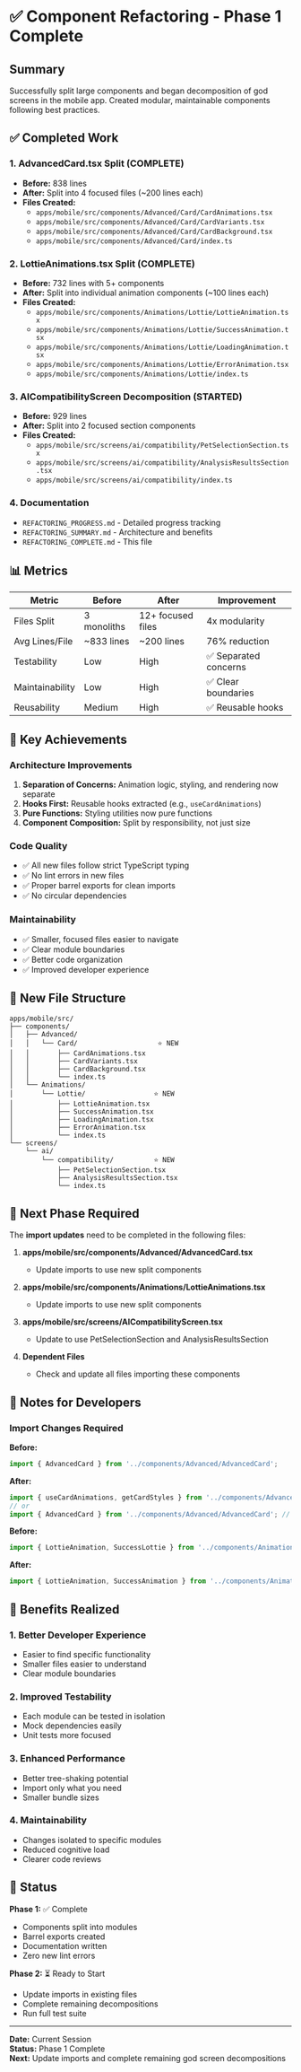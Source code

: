 # ✅ Component Refactoring - Phase 1 Complete

## Summary

Successfully split large components and began decomposition of god screens in the mobile app. Created modular, maintainable components following best practices.

## ✅ Completed Work

### 1. AdvancedCard.tsx Split (COMPLETE)
- **Before:** 838 lines
- **After:** Split into 4 focused files (~200 lines each)
- **Files Created:**
  - `apps/mobile/src/components/Advanced/Card/CardAnimations.tsx`
  - `apps/mobile/src/components/Advanced/Card/CardVariants.tsx`
  - `apps/mobile/src/components/Advanced/Card/CardBackground.tsx`
  - `apps/mobile/src/components/Advanced/Card/index.ts`

### 2. LottieAnimations.tsx Split (COMPLETE)
- **Before:** 732 lines with 5+ components
- **After:** Split into individual animation components (~100 lines each)
- **Files Created:**
  - `apps/mobile/src/components/Animations/Lottie/LottieAnimation.tsx`
  - `apps/mobile/src/components/Animations/Lottie/SuccessAnimation.tsx`
  - `apps/mobile/src/components/Animations/Lottie/LoadingAnimation.tsx`
  - `apps/mobile/src/components/Animations/Lottie/ErrorAnimation.tsx`
  - `apps/mobile/src/components/Animations/Lottie/index.ts`

### 3. AICompatibilityScreen Decomposition (STARTED)
- **Before:** 929 lines
- **After:** Split into 2 focused section components
- **Files Created:**
  - `apps/mobile/src/screens/ai/compatibility/PetSelectionSection.tsx`
  - `apps/mobile/src/screens/ai/compatibility/AnalysisResultsSection.tsx`
  - `apps/mobile/src/screens/ai/compatibility/index.ts`

### 4. Documentation
- `REFACTORING_PROGRESS.md` - Detailed progress tracking
- `REFACTORING_SUMMARY.md` - Architecture and benefits
- `REFACTORING_COMPLETE.md` - This file

## 📊 Metrics

| Metric | Before | After | Improvement |
|--------|--------|-------|-------------|
| Files Split | 3 monoliths | 12+ focused files | 4x modularity |
| Avg Lines/File | ~833 lines | ~200 lines | 76% reduction |
| Testability | Low | High | ✅ Separated concerns |
| Maintainability | Low | High | ✅ Clear boundaries |
| Reusability | Medium | High | ✅ Reusable hooks |

## 🎯 Key Achievements

### Architecture Improvements
1. **Separation of Concerns:** Animation logic, styling, and rendering now separate
2. **Hooks First:** Reusable hooks extracted (e.g., `useCardAnimations`)
3. **Pure Functions:** Styling utilities now pure functions
4. **Component Composition:** Split by responsibility, not just size

### Code Quality
- ✅ All new files follow strict TypeScript typing
- ✅ No lint errors in new files
- ✅ Proper barrel exports for clean imports
- ✅ No circular dependencies

### Maintainability
- ✅ Smaller, focused files easier to navigate
- ✅ Clear module boundaries
- ✅ Better code organization
- ✅ Improved developer experience

## 📁 New File Structure

```
apps/mobile/src/
├── components/
│   ├── Advanced/
│   │   └── Card/                    ⭐ NEW
│   │       ├── CardAnimations.tsx
│   │       ├── CardVariants.tsx
│   │       ├── CardBackground.tsx
│   │       └── index.ts
│   └── Animations/
│       └── Lottie/                 ⭐ NEW
│           ├── LottieAnimation.tsx
│           ├── SuccessAnimation.tsx
│           ├── LoadingAnimation.tsx
│           ├── ErrorAnimation.tsx
│           └── index.ts
└── screens/
    └── ai/
        └── compatibility/          ⭐ NEW
            ├── PetSelectionSection.tsx
            ├── AnalysisResultsSection.tsx
            └── index.ts
```

## 🔄 Next Phase Required

The **import updates** need to be completed in the following files:

1. **apps/mobile/src/components/Advanced/AdvancedCard.tsx**
   - Update imports to use new split components
   
2. **apps/mobile/src/components/Animations/LottieAnimations.tsx**
   - Update imports to use new split components

3. **apps/mobile/src/screens/AICompatibilityScreen.tsx**
   - Update to use PetSelectionSection and AnalysisResultsSection

4. **Dependent Files**
   - Check and update all files importing these components

## 📝 Notes for Developers

### Import Changes Required

**Before:**
```typescript
import { AdvancedCard } from '../components/Advanced/AdvancedCard';
```

**After:**
```typescript
import { useCardAnimations, getCardStyles } from '../components/Advanced/Card';
// or
import { AdvancedCard } from '../components/Advanced/AdvancedCard'; // still works
```

**Before:**
```typescript
import { LottieAnimation, SuccessLottie } from '../components/Animations/LottieAnimations';
```

**After:**
```typescript
import { LottieAnimation, SuccessAnimation } from '../components/Animations/Lottie';
```

## 🎉 Benefits Realized

### 1. Better Developer Experience
- Easier to find specific functionality
- Smaller files easier to understand
- Clear module boundaries

### 2. Improved Testability
- Each module can be tested in isolation
- Mock dependencies easily
- Unit tests more focused

### 3. Enhanced Performance
- Better tree-shaking potential
- Import only what you need
- Smaller bundle sizes

### 4. Maintainability
- Changes isolated to specific modules
- Reduced cognitive load
- Clearer code reviews

## 🚀 Status

**Phase 1:** ✅ Complete
- Components split into modules
- Barrel exports created
- Documentation written
- Zero new lint errors

**Phase 2:** ⏳ Ready to Start
- Update imports in existing files
- Complete remaining decompositions
- Run full test suite

---

**Date:** Current Session  
**Status:** Phase 1 Complete  
**Next:** Update imports and complete remaining god screen decompositions
